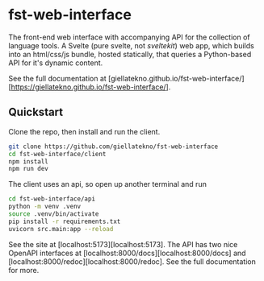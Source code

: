# fst-web-interface

The front-end web interface with accompanying API for the collection of language tools.
A Svelte (pure svelte, not _sveltekit_) web app, which builds into an html/css/js bundle,
hosted statically, that queries a Python-based API for it's dynamic content.

See the full documentation at [giellatekno.github.io/fst-web-interface/][https://giellatekno.github.io/fst-web-interface/].

## Quickstart

Clone the repo, then install and run the client.

```bash
git clone https://github.com/giellatekno/fst-web-interface
cd fst-web-interface/client
npm install
npm run dev
```

The client uses an api, so open up another terminal and run

```bash
cd fst-web-interface/api
python -m venv .venv
source .venv/bin/activate
pip install -r requirements.txt
uvicorn src.main:app --reload
```

See the site at [localhost:5173][localhost:5173]. The API has two nice OpenAPI
interfaces at [localhost:8000/docs][localhost:8000/docs] and
[localhost:8000/redoc][localhost:8000/redoc]. See the full documentation for
more.
